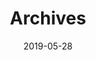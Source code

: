 ---
title: Archives
date: 2019-05-28
layout: archives
slug: archives
menu:
    main:
        weight: -90
        params: 
            icon: archives
---